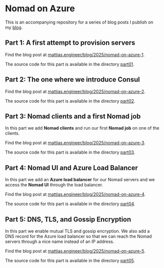 # Nomad on Azure

This is an accompanying repository for a series of blog posts I publish on my [blog](https://mattias.engineer).

## Part 1: A first attempt to provision servers

Find the blog post at [mattias.engineer/blog/2025/nomad-on-azure-1](https://mattias.engineer/blog/2025/nomad-on-azure-1).

The source code for this part is available in the directory [part01](./part01/).

## Part 2: The one where we introduce Consul

Find the blog post at [mattias.engineer/blog/2025/nomad-on-azure-2](https://mattias.engineer/blog/2025/nomad-on-azure-2).

The source code for this part is available in the directory [part02](./part02/).

## Part 3: Nomad clients and a first Nomad job

In this part we add **Nomad clients** and run our first **Nomad job** on one of the clients.

Find the blog post at [mattias.engineer/blog/2025/nomad-on-azure-3](https://mattias.engineer/blog/2025/nomad-on-azure-3).

The source code for this part is available in the directory [part03](./part03/).

## Part 4: Nomad UI and Azure Load Balancer

In this part we add an **Azure load balancer** for our Nomad servers and we access the **Nomad UI** through the load balancer.

Find the blog post at [mattias.engineer/blog/2025/nomad-on-azure-4](https://mattias.engineer/blog/2025/nomad-on-azure-4).

The source code for this part is available in the directory [part04](./part04/).

## Part 5: DNS, TLS, and Gossip Encryption

In this part we enable mutual TLS and gossip encryption. We also add a DNS record for the Azure load balancer so that we can reach the Nomad servers through a nice name instead of an IP address.

Find the blog post at [mattias.engineer/blog/2025/nomad-on-azure-5](https://mattias.engineer/blog/2025/nomad-on-azure-5).

The source code for this part is available in the directory [part05](./part05/).